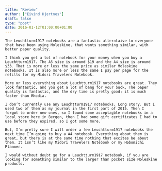 ```yaml
---
title: "Review"
author: ["Eivind Hjertnes"]
draft: false
type: "post"
date: 2016-01-12T01:00:00+01:00
---
```


<div class="HTML">
  <div></div>

<p>

</div>

```text
The Leuchtturm1917 notebooks are a fantastic alterntaive to everyone that have been using Moleskine, that wants something similar, with better paper quality.
```

<div class="HTML">
  <div></div>

</p>

</div>

<div class="HTML">
  <div></div>

<p>

</div>

```text
I think you get a lot of notebook for your money when you buy a Leuchtturm1917. The A5 size is around $19 and the A4 size is around $33. That is more or less the same price as similar Moleskine notebooks. It is also more or less the same I pay per page for the refills for my Midori Travelers Notebook.
```

<div class="HTML">
  <div></div>

</p>

</div>

<div class="HTML">
  <div></div>

<p>

</div>

```text
More or less everything about Leuchtturm1917 notebooks are great. They look fantastic, and you get a lot of bang for your buck. The paper quality is fantastic, and the dry time is pretty good; it is much faster than Rhodia.
```

<div class="HTML">
  <div></div>

</p>

</div>

<div class="HTML">
  <div></div>

<p>

</div>

```text
I don’t currently use any Leuchtturm1917 notebooks. Long story. But I used two of them as my journal in the first part of 2015. Then I forgot to order new ones, so I found some acceptagble notebooks in a local store here in Bergen, then I had some gift certificates I had to use before they expired, so I got some more.
```

<div class="HTML">
  <div></div>

</p>

</div>

<div class="HTML">
  <div></div>

<p>

</div>

```text
But, I’m pretty sure I will order a few Leuchtturm1917 notebooks the next time I’m going to buy a A4 notebook. Everything about them is great, but there is at the same time nothing that excites be about them. It isn’t like my Midori Travelers Notebook or my Hobonichi Planner.
```

<div class="HTML">
  <div></div>

</p>

</div>

<div class="HTML">
  <div></div>

<p>

</div>

```text
I would without doubt go for a Leuchtturm1917 notebook, if you are looking for something similar to the larger than pocket size Moleskine products.
```

<div class="HTML">
  <div></div>

</p>

</div>

